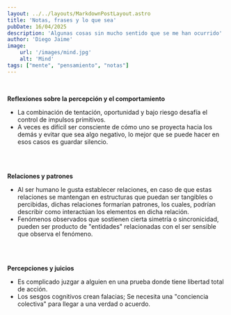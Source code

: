 ```yaml
---
layout: ../../layouts/MarkdownPostLayout.astro
title: 'Notas, frases y lo que sea'
pubDate: 16/04/2025
description: 'Algunas cosas sin mucho sentido que se me han ocurrido'
author: 'Diego Jaime'
image:
    url: '/images/mind.jpg'
    alt: 'Mind'
tags: ["mente", "pensamiento", "notas"]
---
```

<br>

**Reflexiones sobre la percepción y el comportamiento**

- La combinación de tentación, oportunidad y bajo riesgo desafía el control de impulsos primitivos.
- A veces es difícil ser consciente de cómo uno se proyecta hacia los demás y evitar que sea algo negativo, lo mejor que se puede hacer en esos casos es guardar silencio.
<br>
<br>

**Relaciones y patrones**

- Al ser humano le gusta establecer relaciones, en caso de que estas relaciones se mantengan en estructuras que puedan ser tangibles o percibidas, dichas relaciones formarían patrones, los cuales, podrían describir como interactúan los elementos en dicha relación.
- Fenómenos observados que sostienen cierta simetría o sincronicidad, pueden ser producto de "entidades" relacionadas con el ser sensible que observa el fenómeno.
<br>
<br>

**Percepciones y juicios**

- Es complicado juzgar a alguien en una prueba donde tiene libertad total de acción.
- Los sesgos cognitivos crean falacias; Se necesita una "conciencia colectiva" para llegar a una verdad o acuerdo.

